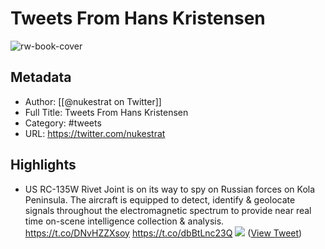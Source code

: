 # Tweets From Hans Kristensen

![rw-book-cover](https://pbs.twimg.com/profile_images/1346619312149295104/x8kLfSb0.jpg)

## Metadata
- Author: [[@nukestrat on Twitter]]
- Full Title: Tweets From Hans Kristensen
- Category: #tweets
- URL: https://twitter.com/nukestrat

## Highlights
- US RC-135W Rivet Joint is on its way to spy on Russian forces on Kola Peninsula. The aircraft is equipped to detect, identify & geolocate signals throughout the electromagnetic spectrum to provide near real time on-scene intelligence collection & analysis. https://t.co/DNvHZZXsoy https://t.co/dbBtLnc23Q
  ![](https://pbs.twimg.com/media/FlnjnzsWQAEd4EO.jpg) ([View Tweet](https://twitter.com/nukestrat/status/1610568619133386752))
